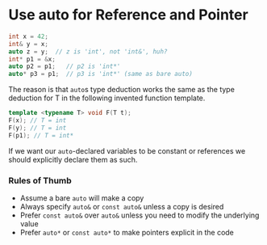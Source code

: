 # Use auto for Reference and Pointer

```cpp
int x = 42;
int& y = x;
auto z = y;  // z is 'int', not 'int&', huh?
int* p1 = &x;
auto p2 = p1;   // p2 is 'int*'
auto* p3 = p1;  // p3 is 'int*' (same as bare auto)
```

The reason is that `auto`s type deduction works the same as the type deduction for T in the following invented function template.

```cpp
template <typename T> void F(T t);
F(x); // T = int
F(y); // T = int
F(p1); // T = int*
```

If we want our `auto`-declared variables to be constant or references we should explicitly declare them as such.

### Rules of Thumb <a href="#rules-of-thumb" id="rules-of-thumb"></a>

* Assume a bare `auto` will make a copy
* Always specify `auto&` or `const auto&` unless a copy is desired
* Prefer `const auto&` over `auto&` unless you need to modify the underlying value
* Prefer `auto*` or `const auto*` to make pointers explicit in the code
